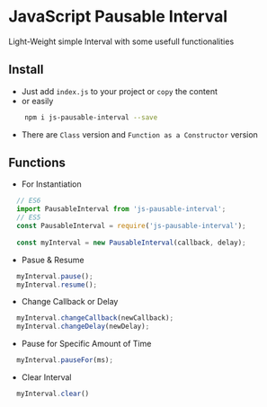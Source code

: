 # JavaScript Pausable Interval

Light-Weight simple Interval with some usefull functionalities

## Install
- Just add `index.js` to your project or `copy` the content
- or easily
```bash
    npm i js-pausable-interval --save
```
- There are `Class` version and `Function as a Constructor` version

## Functions

- For Instantiation
```javascript
  // ES6
  import PausableInterval from 'js-pausable-interval';
  // ES5
  const PausableInterval = require('js-pausable-interval');
  
  const myInterval = new PausableInterval(callback, delay);
```

- Pasue & Resume
```javascript
  myInterval.pause();
  myInterval.resume();
```

- Change Callback or Delay
```javascript
  myInterval.changeCallback(newCallback);
  myInterval.changeDelay(newDelay);
```

- Pause for Specific Amount of Time
```javascript
  myInterval.pauseFor(ms);
```

- Clear Interval
```javascript
  myInterval.clear()
```
